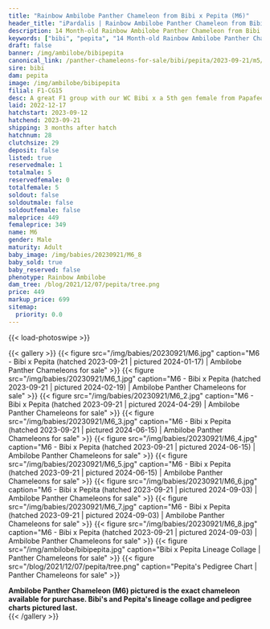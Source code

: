 ```yaml
---
title: "Rainbow Ambilobe Panther Chameleon from Bibi x Pepita (M6)"
header_title: "iPardalis | Rainbow Ambilobe Panther Chameleon from Bibi x Pepita | M6"
description: 14 Month-old Rainbow Ambilobe Panther Chameleon from Bibi and Pepita. A great F1 group with our WC Bibi x a 5th gen female from Papafee x Coco. We've included sire and dam dendrograms if available, but you can view our Bibi or Pepita breeder pages for more information.
keywords: ["bibi", "pepita", "14 Month-old Rainbow Ambilobe Panther Chameleon", "baby chameleons for sale", "buy panther chameleon", "panther for sale", "ambilobe panther chameleons for sale", "ambilobe panther chameleon for sale"]
draft: false
banner: /img/ambilobe/bibipepita
canonical_link: /panther-chameleons-for-sale/bibi/pepita/2023-09-21/m5/
sire: bibi
dam: pepita
image: /img/ambilobe/bibipepita
filial: F1-CG15
desc: A great F1 group with our WC Bibi x a 5th gen female from Papafee x Coco.
laid: 2022-12-17
hatchstart: 2023-09-12
hatchend: 2023-09-21
shipping: 3 months after hatch
hatchnum: 28
clutchsize: 29
deposit: false
listed: true
reservedmale: 1
totalmale: 5
reservedfemale: 0
totalfemale: 5
soldout: false
soldoutmale: false
soldoutfemale: false
maleprice: 449
femaleprice: 349
name: M6
gender: Male
maturity: Adult
baby_image: /img/babies/20230921/M6_8
baby_sold: true
baby_reserved: false
phenotype: Rainbow Ambilobe
dam_tree: /blog/2021/12/07/pepita/tree.png
price: 449
markup_price: 699
sitemap: 
  priority: 0.0
---
```


{{< load-photoswipe >}}

{{< gallery >}}
  {{< figure src="/img/babies/20230921/M6.jpg" caption="M6 - Bibi x Pepita (hatched 2023-09-21 | pictured 2024-01-17) | Ambilobe Panther Chameleons for sale" >}}
  {{< figure src="/img/babies/20230921/M6_1.jpg" caption="M6 - Bibi x Pepita (hatched 2023-09-21 | pictured 2024-02-19) | Ambilobe Panther Chameleons for sale" >}}
  {{< figure src="/img/babies/20230921/M6_2.jpg" caption="M6 - Bibi x Pepita (hatched 2023-09-21 | pictured 2024-04-29) | Ambilobe Panther Chameleons for sale" >}}
  {{< figure src="/img/babies/20230921/M6_3.jpg" caption="M6 - Bibi x Pepita (hatched 2023-09-21 | pictured 2024-06-15) | Ambilobe Panther Chameleons for sale" >}}
  {{< figure src="/img/babies/20230921/M6_4.jpg" caption="M6 - Bibi x Pepita (hatched 2023-09-21 | pictured 2024-06-15) | Ambilobe Panther Chameleons for sale" >}}
  {{< figure src="/img/babies/20230921/M6_5.jpg" caption="M6 - Bibi x Pepita (hatched 2023-09-21 | pictured 2024-06-15) | Ambilobe Panther Chameleons for sale" >}}
  {{< figure src="/img/babies/20230921/M6_6.jpg" caption="M6 - Bibi x Pepita (hatched 2023-09-21 | pictured 2024-09-03) | Ambilobe Panther Chameleons for sale" >}}
  {{< figure src="/img/babies/20230921/M6_7.jpg" caption="M6 - Bibi x Pepita (hatched 2023-09-21 | pictured 2024-09-03) | Ambilobe Panther Chameleons for sale" >}}
  {{< figure src="/img/babies/20230921/M6_8.jpg" caption="M6 - Bibi x Pepita (hatched 2023-09-21 | pictured 2024-09-03) | Ambilobe Panther Chameleons for sale" >}}
  {{< figure src="/img/ambilobe/bibipepita.jpg" caption="Bibi x Pepita Lineage Collage | Panther Chameleons for sale" >}}
  {{< figure src="/blog/2021/12/07/pepita/tree.png" caption="Pepita's Pedigree Chart | Panther Chameleons for sale" >}}
  <figcaption itemprop="description"><strong>Ambilobe Panther Chameleon (M6) pictured is the exact chameleon available for purchase. Bibi's and Pepita's lineage collage and pedigree charts pictured last.</strong></figcaption>
{{< /gallery >}}
